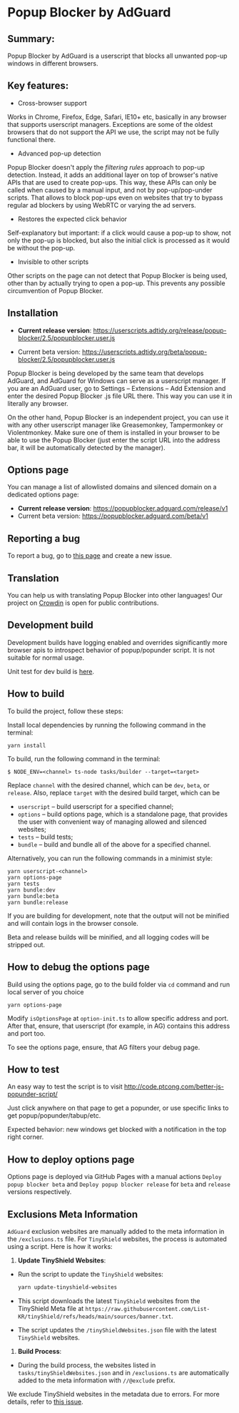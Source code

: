 # Popup Blocker by AdGuard

## Summary:

Popup Blocker by AdGuard is a userscript that blocks all unwanted pop-up windows in different browsers.

## Key features:

- Cross-browser support

Works in Chrome, Firefox, Edge, Safari, IE10+ etc, basically in any browser that supports userscript managers. Exceptions are some of the oldest browsers that do not support the API we use, the script may not be fully functional there.

- Advanced pop-up detection

Popup Blocker doesn't apply the _filtering rules_ approach to pop-up detection. Instead, it adds an additional layer on top of browser's native APIs that are used to create pop-ups. This way, these APIs can only be called when caused by a manual input, and not by pop-up/pop-under scripts. That allows to block pop-ups even on websites that try to bypass regular ad blockers by using WebRTC or varying the ad servers.

- Restores the expected click behavior

Self-explanatory but important: if a click would cause a pop-up to show, not only the pop-up is blocked, but also the initial click is processed as it would be without the pop-up.

- Invisible to other scripts

Other scripts on the page can not detect that Popup Blocker is being used, other than by actually trying to open a pop-up. This prevents any possible circumvention of Popup Blocker.

## Installation

- **Current release version**: https://userscripts.adtidy.org/release/popup-blocker/2.5/popupblocker.user.js

- Current beta version: https://userscripts.adtidy.org/beta/popup-blocker/2.5/popupblocker.user.js

Popup Blocker is being developed by the same team that develops AdGuard, and AdGuard for Windows can serve as a userscript manager. If you are an AdGuard user, go to Settings – Extensions – Add Extension and enter the desired Popup Blocker .js file URL there. This way you can use it in literally any browser.

On the other hand, Popup Blocker is an independent project, you can use it with any other userscript manager like Greasemonkey, Tampermonkey or Violentmonkey. Make sure one of them is installed in your browser to be able to use the Popup Blocker (just enter the script URL into the address bar, it will be automatically detected by the manager).

## Options page

You can manage a list of allowlisted domains and silenced domain on a dedicated options page:
* **Current release version**: https://popupblocker.adguard.com/release/v1
* Current beta version: https://popupblocker.adguard.com/beta/v1

## Reporting a bug

To report a bug, go to [this page](https://github.com/AdguardTeam/PopupBlocker/issues) and create a new issue.

## Translation

You can help us with translating Popup Blocker into other languages! Our project on [Crowdin](https://adguard.com/kb/miscellaneous/contribute/translate/program/) is open for public contributions.

## Development build

Development builds have logging enabled and overrides significantly more browser apis to introspect behavior of popup/popunder script. It is not suitable for normal usage.

Unit test for dev build is [here](https://popupblocker.adguard.com/release/v1/test/).

## How to build

To build the project, follow these steps:

Install local dependencies by running the following command in the terminal:

```
yarn install
```

To build, run the following command in the terminal:

```
$ NODE_ENV=<channel> ts-node tasks/builder --target=<target>
```

Replace `channel` with the desired channel, which can be `dev`, `beta`, or `release`. Also, replace `target` with the desired build target, which can be

- `userscript` – build userscript for a specified channel;
- `options` – build options page, which is a standalone page, that provides the user with convenient way of managing allowed and silenced websites;
- `tests` – build tests;
- `bundle` – build and bundle all of the above for a specified channel.

Alternatively, you can run the following commands in a minimist style:

```
yarn userscript-<channel>
yarn options-page
yarn tests
yarn bundle:dev
yarn bundle:beta
yarn bundle:release
```

If you are building for development, note that the output will not be minified and will contain logs in the browser console.

Beta and release builds will be minified, and all logging codes will be stripped out.

## How to debug the options page

Build using the options page, go to the build folder via `cd` command and run local server of you choice

```
yarn options-page
```

Modify `isOptionsPage` at `option-init.ts` to allow specific address and port.
After that, ensure, that userscript (for example, in AG) contains this address and port too.

To see the options page, ensure, that AG filters your debug page.

## How to test

An easy way to test the script is to visit http://code.ptcong.com/better-js-popunder-script/

Just click anywhere on that page to get a popunder, or use specific links to get popup/popunder/tabup/etc.

Expected behavior: new windows get blocked with a notification in the top right corner.

## How to deploy options page

Options page is deployed via GitHub Pages with a manual actions `Deploy popup blocker beta` and `Deploy popup blocker release` for `beta` and `release` versions respectively.

## Exclusions Meta Information

`AdGuard` exclusion websites are manually added to the meta information in the `/exclusions.ts` file. For `TinyShield` websites, the process is automated using a script. Here is how it works:

1. **Update TinyShield Websites**:

- Run the script to update the `TinyShield` websites:

  ```bash
  yarn update-tinyshield-websites
  ```

- This script downloads the latest `TinyShield` websites from the TinyShield Meta file at `https://raw.githubusercontent.com/List-KR/tinyShield/refs/heads/main/sources/banner.txt`.

- The script updates the `/tinyShieldWebsites.json` file with the latest `TinyShield` websites.

1. **Build Process**:

- During the build process, the websites listed in `tasks/tinyShieldWebsites.json` and in `/exclusions.ts` are automatically added to the meta information with `//@exclude` prefix.

We exclude TinyShield websites in the metadata due to errors. For more details, refer to [this issue](https://github.com/List-KR/tinyShield/issues/1).
